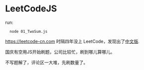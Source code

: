 # LeetCodeJS

run:

~~~
  node 01_TwoSum.js
~~~

https://leetcode-cn.com
时隔四年没上 LeetCode，发现出了[中文版](https://leetcode-cn.com).

国庆有空用JS开始刷题，公司比较忙，刷到哪儿算哪儿。

不写题解了，评论区一大堆，先刷数量了。
